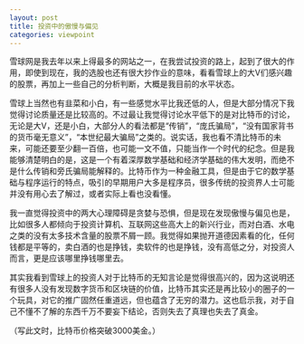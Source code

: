 ```yaml
---
layout: post
title: 投资中的傲慢与偏见
categories: viewpoint
---
```


雪球网是我去年以来上得最多的网站之一，在我尝试投资的路上，起到了很大的作用，即使到现在，我的选股也还有很大抄作业的意味，看看雪球上的大V们感兴趣的股票，再加上一些自己的分析判断，大概是我目前的水平状态。

雪球上当然也有韭菜和小白，有一些感觉水平比我还低的人，但是大部分情况下我觉得讨论质量还是比较高的。不过最让我觉得讨论水平低下的是对比特币的讨论，无论是大V，还是小白，大部分人的看法都是“传销”，“庞氏骗局”，“没有国家背书的货币毫无意义”，“本世纪最大骗局”之类的。说实话，我也看不清比特币的未来，可能还要至少翻一百倍，也可能一文不值，只能当作一个时代的纪念。但是我能够清楚明白的是，这是一个有着深厚数学基础和经济学基础的伟大发明，而绝不是什么传销和旁氏骗局能解释的。比特币作为一种金融工具，但是由于它的数学基础与程序运行的特点，吸引的早期用户大多是程序员，很多传统的投资界人士可能并没有用心去了解过，或者实际上看也没看懂。

我一直觉得投资中的两大心理障碍是贪婪与恐惧，但是现在发现傲慢与偏见也是，比如很多人都倾向于投资计算机、互联网这些高大上的新兴行业，而对白酒、水电之类的没有太多技术含量的股票不屑一顾。我觉得如果抛开道德因素看的化，任何钱都是平等的，卖白酒的也是挣钱，卖软件的也是挣钱，没有高低之分，对投资人而言，更是应该哪里挣钱哪里去。

其实我看到雪球上的投资人对于比特币的无知言论是觉得很高兴的，因为这说明还有很多人没有发现数字货币和区块链的价值，比特币其实还是再比较小的圈子的一个玩具，对它的推广固然任重道远，但也蕴含了无穷的潜力。这也启示我，对于自己不懂不了解的东西千万不要妄下结论，否则失去了真理也失去了真金。

（写此文时，比特币价格突破3000美金。）